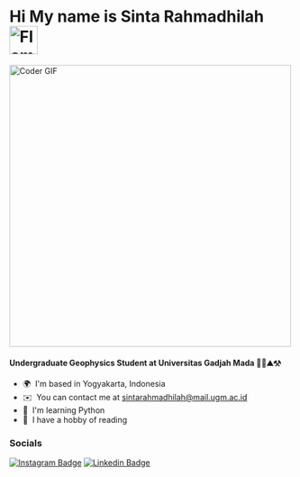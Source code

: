   Hi My name is Sinta Rahmadhilah <img src="https://raw.githubusercontent.com/Tarikul-Islam-Anik/Animated-Fluent-Emojis/master/Emojis/Animals/Flamingo.png" alt="Flamingo" width="50" height="50" />
=========================================================================================================================================
  <img src="https://media.giphy.com/media/SWoSkN6DxTszqIKEqv/giphy.gif" alt="Coder GIF" width="500" >

#### Undergraduate Geophysics Student at Universitas Gadjah Mada 👩‍💼⛰⚒
* 🌍  I'm based in Yogyakarta, Indonesia
* ✉️  You can contact me at [sintarahmadhilah@mail.ugm.ac.id](mailto:sintarahmadhilah@mail.ugm.ac.id)
* 🧠  I'm learning Python
* 📖  I have a hobby of reading


### Socials
[![Instagram Badge](https://img.shields.io/badge/-@sintarhmma-purple?style=flat&logo=instagram&logoColor=white&link=https://instagram.com/sintarahmma/)](https://instagram.com/sintarahmma)
[![Linkedin Badge](https://img.shields.io/badge/-SintaRahmadhilah-blue?style=flat&logo=Linkedin&logoColor=white&link=https://www.linkedin.com/in/SintaRahmadhilah/)](https://www.linkedin.com/in/SintaRahmadhilah/)

